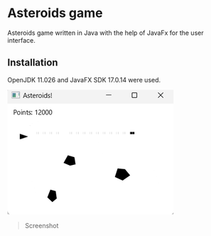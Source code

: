 # Asteroids game
Asteroids game written in Java with the help of JavaFx for the user interface.

## Installation
OpenJDK 11.026 and JavaFX SDK 17.0.14 were used.

![](https://github.com/StK8/Misc_projects/blob/main/AsteroidsGame/AsteroidsUI.png)
> Screenshot
